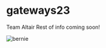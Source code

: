 # gateways23
Team Altair
Rest of info coming soon!

![bernie](https://github.com/bboscoe/gateways23/images/maunakeabernie.jpg)

